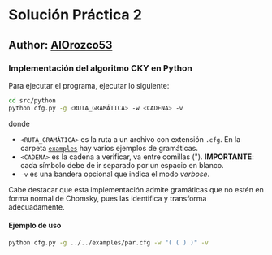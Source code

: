 
# Solución Práctica 2

## Author: [AlOrozco53](https://www.github.com/alorozco53/)

### Implementación del algoritmo CKY en Python

Para ejecutar el programa, ejecutar lo siguiente:

```bash
cd src/python
python cfg.py -g <RUTA_GRAMÁTICA> -w <CADENA> -v
```

donde

- `<RUTA_GRAMÁTICA>` es la ruta a un archivo con extensión `.cfg`. En la carpeta [`examples`](examples/)
hay varios ejemplos de gramáticas.
- `<CADENA>` es la cadena a verificar, va entre comillas ("). **IMPORTANTE**: cada símbolo debe de ir separado por un espacio en blanco.
- `-v` es una bandera opcional que indica el modo _verbose_.

Cabe destacar que esta implementación admite gramáticas que no estén en forma normal de Chomsky, pues
las identifica y transforma adecuadamente.

#### Ejemplo de uso

```bash
python cfg.py -g ../../examples/par.cfg -w "( ( ) )" -v
```
